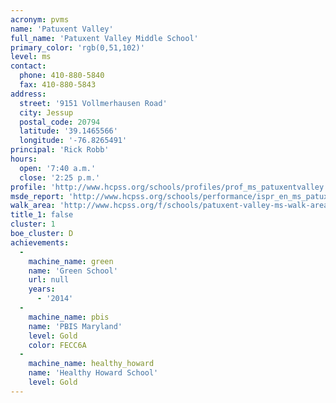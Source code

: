 ```yaml
---
acronym: pvms
name: 'Patuxent Valley'
full_name: 'Patuxent Valley Middle School'
primary_color: 'rgb(0,51,102)'
level: ms
contact:
  phone: 410-880-5840
  fax: 410-880-5843
address:
  street: '9151 Vollmerhausen Road'
  city: Jessup
  postal_code: 20794
  latitude: '39.1465566'
  longitude: '-76.8265491'
principal: 'Rick Robb'
hours:
  open: '7:40 a.m.'
  close: '2:25 p.m.'
profile: 'http://www.hcpss.org/schools/profiles/prof_ms_patuxentvalley.pdf'
msde_report: 'http://www.hcpss.org/schools/performance/ispr_en_ms_patuxentvalley.pdf'
walk_area: 'http://www.hcpss.org/f/schools/patuxent-valley-ms-walk-area.pdf'
title_1: false
cluster: 1
boe_cluster: D
achievements:
  -
    machine_name: green
    name: 'Green School'
    url: null
    years:
      - '2014'
  -
    machine_name: pbis
    name: 'PBIS Maryland'
    level: Gold
    color: FECC6A
  -
    machine_name: healthy_howard
    name: 'Healthy Howard School'
    level: Gold
---
```

